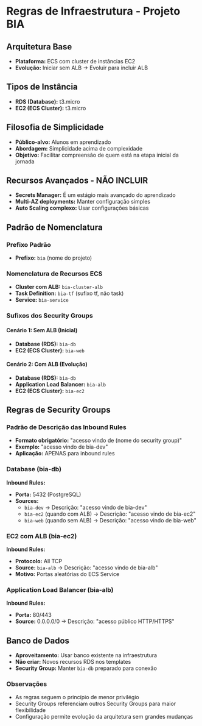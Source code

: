 # Regras de Infraestrutura - Projeto BIA

## Arquitetura Base
- **Plataforma:** ECS com cluster de instâncias EC2
- **Evolução:** Iniciar sem ALB → Evoluir para incluir ALB

## Tipos de Instância
- **RDS (Database):** t3.micro
- **EC2 (ECS Cluster):** t3.micro

## Filosofia de Simplicidade
- **Público-alvo:** Alunos em aprendizado
- **Abordagem:** Simplicidade acima de complexidade
- **Objetivo:** Facilitar compreensão de quem está na etapa inicial da jornada

## Recursos Avançados - NÃO INCLUIR
- **Secrets Manager:** É um estágio mais avançado do aprendizado
- **Multi-AZ deployments:** Manter configuração simples
- **Auto Scaling complexo:** Usar configurações básicas

## Padrão de Nomenclatura

### Prefixo Padrão
- **Prefixo:** `bia` (nome do projeto)

### Nomenclatura de Recursos ECS
- **Cluster com ALB:** `bia-cluster-alb`
- **Task Definition:** `bia-tf` (sufixo tf, não task)
- **Service:** `bia-service`

### Sufixos dos Security Groups

#### Cenário 1: Sem ALB (Inicial)
- **Database (RDS):** `bia-db`
- **EC2 (ECS Cluster):** `bia-web`

#### Cenário 2: Com ALB (Evolução)
- **Database (RDS):** `bia-db`
- **Application Load Balancer:** `bia-alb`
- **EC2 (ECS Cluster):** `bia-ec2`

## Regras de Security Groups

### Padrão de Descrição das Inbound Rules
- **Formato obrigatório:** "acesso vindo de (nome do security group)"
- **Exemplo:** "acesso vindo de bia-dev"
- **Aplicação:** APENAS para inbound rules

### Database (bia-db)
**Inbound Rules:**
- **Porta:** 5432 (PostgreSQL)
- **Sources:** 
  - `bia-dev` → Descrição: "acesso vindo de bia-dev"
  - `bia-ec2` (quando com ALB) → Descrição: "acesso vindo de bia-ec2"
  - `bia-web` (quando sem ALB) → Descrição: "acesso vindo de bia-web"

### EC2 com ALB (bia-ec2)
**Inbound Rules:**
- **Protocolo:** All TCP
- **Source:** `bia-alb` → Descrição: "acesso vindo de bia-alb"
- **Motivo:** Portas aleatórias do ECS Service

### Application Load Balancer (bia-alb)
**Inbound Rules:**
- **Porta:** 80/443
- **Source:** 0.0.0.0/0 → Descrição: "acesso público HTTP/HTTPS"

## Banco de Dados
- **Aproveitamento:** Usar banco existente na infraestrutura
- **Não criar:** Novos recursos RDS nos templates
- **Security Group:** Manter `bia-db` preparado para conexão

### Observações
- As regras seguem o princípio de menor privilégio
- Security Groups referenciam outros Security Groups para maior flexibilidade
- Configuração permite evolução da arquitetura sem grandes mudanças
